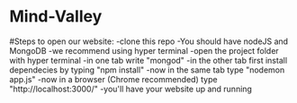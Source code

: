 # Mind-Valley

#Steps to open our website:
-clone this repo
-You should have nodeJS and MongoDB 
-we recommend using hyper terminal
-open the project folder with hyper terminal
-in one tab write "mongod"
-in the other tab first install dependecies by typing "npm install"
-now in the same tab type "nodemon app.js"
-now in a browser (Chrome recommended) type "http://localhost:3000/"
-you'll have your website up and running
